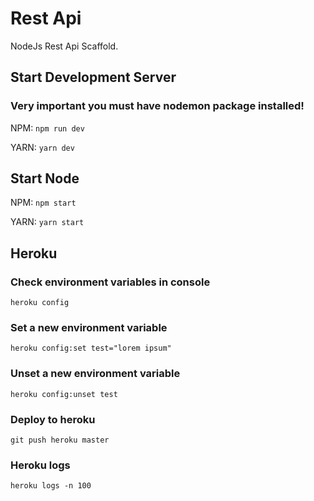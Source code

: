 # Rest Api

NodeJs Rest Api Scaffold.

## Start Development Server

### Very important you must have nodemon package installed!

NPM: ```npm run dev```

YARN: ```yarn dev```

## Start Node

NPM: ```npm start```

YARN: ```yarn start```

## Heroku

### Check environment variables in console

```heroku config```

### Set a new environment variable
```heroku config:set test="lorem ipsum"```

### Unset a new environment variable

```heroku config:unset test```

### Deploy to heroku

```git push heroku master```

### Heroku logs

```heroku logs -n 100```
